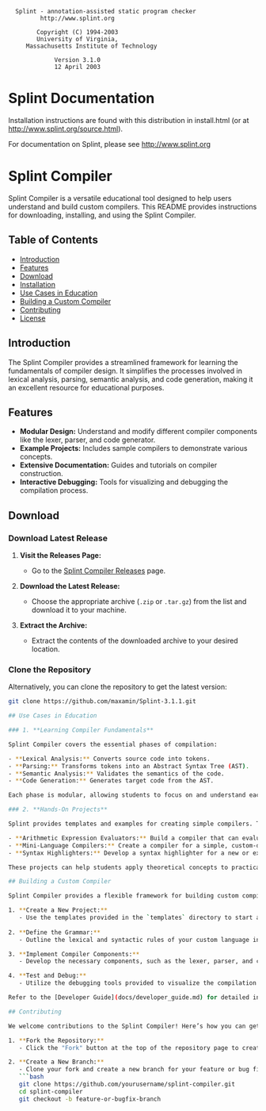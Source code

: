 	  Splint - annotation-assisted static program checker
			 http://www.splint.org

			Copyright (C) 1994-2003
			University of Virginia,
		 Massachusetts Institute of Technology
		 
			     Version 3.1.0
			     12 April 2003

Splint Documentation
====================

Installation instructions are found with this distribution in
install.html (or at http://www.splint.org/source.html).

For documentation on Splint, please see http://www.splint.org

# Splint Compiler

Splint Compiler is a versatile educational tool designed to help users understand and build custom compilers. This README provides instructions for downloading, installing, and using the Splint Compiler.

## Table of Contents

- [Introduction](#introduction)
- [Features](#features)
- [Download](#download)
- [Installation](#installation)
- [Use Cases in Education](#use-cases-in-education)
- [Building a Custom Compiler](#building-a-custom-compiler)
- [Contributing](#contributing)
- [License](#license)

## Introduction

The Splint Compiler provides a streamlined framework for learning the fundamentals of compiler design. It simplifies the processes involved in lexical analysis, parsing, semantic analysis, and code generation, making it an excellent resource for educational purposes.

## Features

- **Modular Design:** Understand and modify different compiler components like the lexer, parser, and code generator.
- **Example Projects:** Includes sample compilers to demonstrate various concepts.
- **Extensive Documentation:** Guides and tutorials on compiler construction.
- **Interactive Debugging:** Tools for visualizing and debugging the compilation process.

## Download

### Download Latest Release

1. **Visit the Releases Page:**
   - Go to the [Splint Compiler Releases](https://github.com/yourusername/splint-compiler/releases) page.

2. **Download the Latest Release:**
   - Choose the appropriate archive (`.zip` or `.tar.gz`) from the list and download it to your machine.

3. **Extract the Archive:**
   - Extract the contents of the downloaded archive to your desired location.

### Clone the Repository

Alternatively, you can clone the repository to get the latest version:

```bash
git clone https://github.com/maxamin/Splint-3.1.1.git

## Use Cases in Education

### 1. **Learning Compiler Fundamentals**

Splint Compiler covers the essential phases of compilation:

- **Lexical Analysis:** Converts source code into tokens.
- **Parsing:** Transforms tokens into an Abstract Syntax Tree (AST).
- **Semantic Analysis:** Validates the semantics of the code.
- **Code Generation:** Generates target code from the AST.

Each phase is modular, allowing students to focus on and understand each stage individually. This modularity makes it easier to grasp how each component works and how they interact with each other within a compiler.

### 2. **Hands-On Projects**

Splint provides templates and examples for creating simple compilers. These projects allow learners to gain practical experience and deepen their understanding of compiler construction. Example projects include:

- **Arithmetic Expression Evaluators:** Build a compiler that can evaluate arithmetic expressions.
- **Mini-Language Compilers:** Create a compiler for a simple, custom-designed language.
- **Syntax Highlighters:** Develop a syntax highlighter for a new or existing language.

These projects can help students apply theoretical concepts to practical scenarios, enhancing their learning experience.

## Building a Custom Compiler

Splint Compiler provides a flexible framework for building custom compilers. Here’s how to get started:

1. **Create a New Project:**
   - Use the templates provided in the `templates` directory to start a new compiler project.
   
2. **Define the Grammar:**
   - Outline the lexical and syntactic rules of your custom language in a grammar definition file.

3. **Implement Compiler Components:**
   - Develop the necessary components, such as the lexer, parser, and code generator, based on your language’s requirements.

4. **Test and Debug:**
   - Utilize the debugging tools provided to visualize the compilation process and troubleshoot any issues.

Refer to the [Developer Guide](docs/developer_guide.md) for detailed instructions on creating and testing your custom compiler.

## Contributing

We welcome contributions to the Splint Compiler! Here’s how you can get involved:

1. **Fork the Repository:**
   - Click the "Fork" button at the top of the repository page to create your own fork of the Splint Compiler.

2. **Create a New Branch:**
   - Clone your fork and create a new branch for your feature or bug fix.
   ```bash
   git clone https://github.com/yourusername/splint-compiler.git
   cd splint-compiler
   git checkout -b feature-or-bugfix-branch

